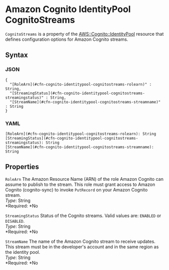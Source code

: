 # Amazon Cognito IdentityPool CognitoStreams<a name="aws-properties-cognito-identitypool-cognitostreams"></a>

`CognitoStreams` is a property of the [AWS::Cognito::IdentityPool](aws-resource-cognito-identitypool.md) resource that defines configuration options for Amazon Cognito streams\.

## Syntax<a name="aws-properties-cognito-identitypool-cognitostreams-syntax"></a>

### JSON<a name="aws-properties-cognito-identitypool-cognitostreams-syntax.json"></a>

```
{
  "[RoleArn](#cfn-cognito-identitypool-cognitostreams-rolearn)" : String,
  "[StreamingStatus](#cfn-cognito-identitypool-cognitostreams-streamingstatus)" : String,
  "[StreamName](#cfn-cognito-identitypool-cognitostreams-streamname)" : String
}
```

### YAML<a name="aws-properties-cognito-identitypool-cognitostreams-syntax.yaml"></a>

```
[RoleArn](#cfn-cognito-identitypool-cognitostreams-rolearn): String
[StreamingStatus](#cfn-cognito-identitypool-cognitostreams-streamingstatus): String
[StreamName](#cfn-cognito-identitypool-cognitostreams-streamname): String
```

## Properties<a name="aws-properties-cognito-identitypool-cognitostreams-properties"></a>

`RoleArn`  <a name="cfn-cognito-identitypool-cognitostreams-rolearn"></a>
The Amazon Resource Name \(ARN\) of the role Amazon Cognito can assume to publish to the stream\. This role must grant access to Amazon Cognito \(cognito\-sync\) to invoke `PutRecord` on your Amazon Cognito stream\.  
*Type*: String  
*Required: *No

`StreamingStatus`  <a name="cfn-cognito-identitypool-cognitostreams-streamingstatus"></a>
Status of the Cognito streams\. Valid values are: `ENABLED` or `DISABLED`\.  
*Type*: String  
*Required: *No

`StreamName`  <a name="cfn-cognito-identitypool-cognitostreams-streamname"></a>
The name of the Amazon Cognito stream to receive updates\. This stream must be in the developer's account and in the same region as the identity pool\.  
*Type*: String  
*Required: *No